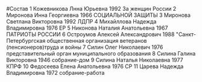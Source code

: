 #Состав
1 Кожевникова Лнна Юрьевна 1992 За женщин России
2 Миронова Инна Георгиевна 1966 СОЦИАЛЬНОЙ ЗАЩИТЫ
3 Миронова Светлана Викторовна 1992 ЛДПР
4 Михайллова Надежда Владимировна 1976 ЕР
5 Никонова Наталия Анатольевна 1967 ПАТРИОТЫ РОССИИ
6 Остроумов Алексей Александрович 1988 \"Санкт-Петербургская общественная организация ветеранов (пенсионеров)труда и войны
7 Силин Олег Николаевич 1976 представительный орган муниципального образования
8 Силина Галина Викторовна 1946 собрание-дом
9 Силина Наталья Николаевна 1977 КПРФ
10 Федосеева Елена Анатольевна 1976 СР
11 Царева Надежда Владимировна 1972 собрание-работа
